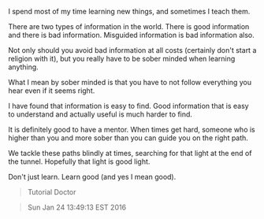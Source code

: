 I spend most of my time learning new things, and sometimes I teach them. 

There are two types of information in the world. There is good information and there is bad information. Misguided information is bad information also. 

Not only should you avoid bad information at all costs (certainly don't start a religion with it), but you really have to be sober minded when learning anything. 

What I mean by sober minded is that you have to not follow everything you hear even if it seems right. 

I have found that information is easy to find. Good information that is easy to understand and actually useful is much harder to find. 

It is definitely good to have a mentor. When times get hard, someone who is higher than you and more sober than you can guide you on the right path. 

We tackle these paths blindly at times, searching for that light at the end of the tunnel. Hopefully that light is good light. 

Don't just learn. Learn good (and yes I mean good).


> Tutorial Doctor

> Sun Jan 24 13:49:13 EST 2016
